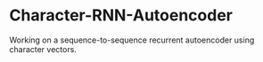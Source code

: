 # Character-RNN-Autoencoder
Working on a sequence-to-sequence recurrent autoencoder using character vectors.

